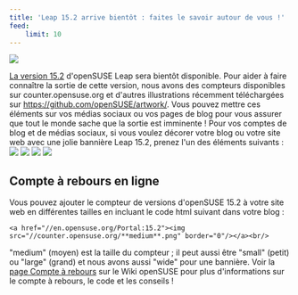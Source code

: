 ```yaml
---
title: 'Leap 15.2 arrive bientôt : faites le savoir autour de vous !'
feed:
    limit: 10
---
```


![](https://countdown.opensuse.org/)

[La version 15.2](https://fr.opensuse.org/Portal:15.2) d'openSUSE Leap sera bientôt disponible. Pour aider à faire connaître la sortie de cette version, nous avons des compteurs disponibles sur counter.opensuse.org et d'autres illustrations récemment téléchargées sur https://github.com/openSUSE/artwork/. Vous pouvez mettre ces éléments sur vos médias sociaux ou vos pages de blog pour vous assurer que tout le monde sache que la sortie est imminente ! Pour vos comptes de blog et de médias sociaux, si vous voulez décorer votre blog ou votre site web avec une jolie bannière Leap 15.2, prenez l'un des éléments suivants :
![](https://news.opensuse.org/wp-content/uploads/2020/06/wide.png)
![](https://news.opensuse.org/wp-content/uploads/2020/06/large.png)
![](https://news.opensuse.org/wp-content/uploads/2020/06/medium.png)
![](https://news.opensuse.org/wp-content/uploads/2020/06/small.png)

## Compte à rebours en ligne

Vous pouvez ajouter le compteur de versions d'openSUSE 15.2 à votre site web en différentes tailles en incluant le code html suivant dans votre blog :

`<a href="//en.opensuse.org/Portal:15.2"><img src="//counter.opensuse.org/**medium**.png" border="0"/></a><br/>`  

"medium" (moyen) est la taille du compteur ; il peut aussi être "small" (petit) ou "large" (grand) et nous avons aussi "wide" pour une bannière. Voir la [page Compte à rebours](https://fr.opensuse.org/openSUSE:Countdown) sur le Wiki openSUSE pour plus d'informations sur le compte à rebours, le code et les conseils !